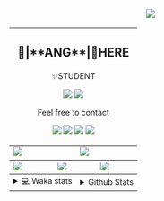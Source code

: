 <link rel="stylesheet" href="table{table-layout:fixed;word-break:break-all;}">

<p align="center">
  <picture>
    <img src="https://readme-typing-svg.herokuapp.com?size=25&duration=2500&color=8C43EA&vCenter=true&width=200&height=40&lines=%F0%9F%8C%B1ANGJustinl%F0%9F%8C%B1+!" />
  </picture>
</p>


<table align="center">
  <td colspan="6">
    <h2><p align="center">🥛|**ANG**|🥛HERE</h2>
    <p align="center">✨STUDENT</p>
    <p align="center">
    <a href="mailto:ANGJustinl@gmail.com"><img src="https://img.shields.io/badge/Email-ANGJustinl@gmail.com-6A5ACD?style=flat-square&logoColor=fff" /></a>
    <a href="https://ANGForever.top"><img src="https://img.shields.io/badge/Website-ANGForever.top-3A2ALD?style=flat-square&logoColor=fff" /></a>
    </p>
    <p align="center">Feel free to contact</p>
    <p align="center">
      <a href="https://code.visualstudio.com"><img src="https://img.shields.io/badge/-VSCode-blue?style=flat-square&logo=visualstudiocode&logoColor=fff" /></a>
      <a href="https://python.org"><img src="https://img.shields.io/badge/Python-gray?style=flat-square&logo=python&logoColor=white&color=3572A5" /></a>
      <a href="https://github.com"><img src="https://img.shields.io/badge/Lua-x?style=flat-square&logo=lua&logoColor=white&color=2C2D72" /></a>
      <a href="html"><img src="https://img.shields.io/badge/Html-x?style=flat-square&logo=html5&logoColor=white&color=E12F00" /></a>
    </p>
  </td>
<tbody>
  <tr>
    <td colspan="3"><a href="https://github.com/anuraghazra/github-readme-stats">
      <picture>
        <source media="(prefers-color-scheme: dark)" srcset="https://github-readme-stats.vercel.app/api?username=ANGJustinl&rank_icon=github&count_private=true&show_icons=true&hide_border=true&bg_color=15,f2f7fd,E0EAFC">
        <img height="100%" src="https://github-readme-stats.vercel.app/api?username=ANGJustinl&rank_icon=github&count_private=true&show_icons=true&hide_border=true&bg_color=00000000&format=long" />
      </picture>
    </a></td>
    <td colspan="3"><a href="https://github.com/denvercoder1/github-readme-streak-stats">
      <picture>
        <source media="(prefers-color-scheme: dark)" srcset="https://streak-stats.demolab.com/?user=angjustinl&mode=weekly&theme=default&hide_border=true&background=00000000">
        <img height="100%" src="https://streak-stats.demolab.com/?user=angjustinl&mode=weekly&theme=default&hide_border=true&background=00000000" />
      </picture>
    </a></td>
  </tr>
</tbody><tbody>
  <tr>
    <td colspan="2"><a href="https://github.com/vn7n24fzkq/github-profile-summary-cards">
      <picture>
        <source media="(prefers-color-scheme: dark)" srcset="http://github-profile-summary-cards-mirror.vercel.app/api/cards/repos-per-language?username=angjustinl&theme=default&border_color=0000&bg_color=0000">
        <img height="100%" src="http://github-profile-summary-cards-mirror.vercel.app/api/cards/repos-per-language?username=angjustinl&theme=default&border_color=0000&bg_color=0000" />
      </picture>
    </a></td>
    <td colspan="2"><a href="https://github.com/anuraghazra/github-readme-stats">
      <picture>
        <source media="(prefers-color-scheme: dark)" srcset="https://github-readme-stats.vercel.app/api/top-langs/?username=angjustinl&hide=javascript,html,css">
        <img height="100%" src="https://github-readme-stats.vercel.app/api/top-langs/?username=angjustinl&hide=javascript,html,css&bg_color=00000000&text_color=000000&hide_border=true" />
      </picture>
    </a></td>
    <td colspan="2"><a href="https://github.com/vn7n24fzkq/github-profile-summary-cards">
      <picture>
        <source media="(prefers-color-scheme: dark)" srcset="http://github-profile-summary-cards-mirror.vercel.app/api/cards/productive-time?username=angjustinl&utcOffset=8&theme=nord_dark&border_color=0000&bg_color=0000">
        <img height="100%" src="http://github-profile-summary-cards-mirror.vercel.app/api/cards/productive-time?username=angjustinl&utcOffset=8&theme=nord_bright&border_color=0000&bg_color=0000" />
      </picture>
    </a></td>
  </tr>
</tbody>
<tbody>
  <tr>
    <td colspan="3">
      <details>
        <summary> 💻 Waka stats</summary>
<p align="center">

<!--START_SECTION:waka-->
**I'm an Early 🐤** 

```text
🌞 Morning                878 commits         ██████████░░░░░░░░░░░░░░░   39.02 % 
🌆 Daytime                592 commits         ███████░░░░░░░░░░░░░░░░░░   26.31 % 
🌃 Evening                734 commits         ████████░░░░░░░░░░░░░░░░░   32.62 % 
🌙 Night                  46 commits          █░░░░░░░░░░░░░░░░░░░░░░░░   02.04 % 
```


📊 **This Week I Spent My Time On** 

```text
🕑︎ Time Zone: Asia/Shanghai

💬 Programming Languages: 
Other                    11 hrs 53 mins      ████████████████░░░░░░░░░   62.69 % 
Python                   6 hrs 19 mins       ████████░░░░░░░░░░░░░░░░░   33.33 % 
Markdown                 27 mins             █░░░░░░░░░░░░░░░░░░░░░░░░   02.43 % 
C                        12 mins             ░░░░░░░░░░░░░░░░░░░░░░░░░   01.13 % 
JSON                     2 mins              ░░░░░░░░░░░░░░░░░░░░░░░░░   00.20 % 

🔥 Editors: 
Edge                     12 hrs 18 mins      ████████████████░░░░░░░░░   64.88 % 
VS Code                  6 hrs 39 mins       █████████░░░░░░░░░░░░░░░░   35.12 % 

🐱‍💻 Projects: 
BFaiD                    8 hrs 11 mins       ███████████░░░░░░░░░░░░░░   43.15 % 
anGANGBOT                2 hrs 59 mins       ████░░░░░░░░░░░░░░░░░░░░░   15.78 % 
DES_WebUI                2 hrs 35 mins       ███░░░░░░░░░░░░░░░░░░░░░░   13.64 % 
卢论文                      2 hrs 28 mins       ███░░░░░░░░░░░░░░░░░░░░░░   13.04 % 
ZKX                      1 hr 23 mins        ██░░░░░░░░░░░░░░░░░░░░░░░   07.31 % 

💻 Operating System: 
Windows                  18 hrs 42 mins      █████████████████████████   98.66 % 
Linux                    15 mins             ░░░░░░░░░░░░░░░░░░░░░░░░░   01.34 % 
```

**I Mostly Code in Python** 

```text
Python                   20 repos            ██████████████░░░░░░░░░░░   57.14 % 
JavaScript               5 repos             ████░░░░░░░░░░░░░░░░░░░░░   14.29 % 
HTML                     4 repos             ███░░░░░░░░░░░░░░░░░░░░░░   11.43 % 
Go                       2 repos             █░░░░░░░░░░░░░░░░░░░░░░░░   05.71 % 
Jupyter Notebook         1 repo              █░░░░░░░░░░░░░░░░░░░░░░░░   02.86 % 
```




 Last Updated on 25/02/2025 01:50:13 UTC
<!--END_SECTION:waka-->
</p>      
</td><td colspan="3">
      <details>
        <summary> Github Stats</summary>
<p align="center">

<p align="center">
          <img src="github-metrics.svg" alt="typing-svg">
        </p>
      </details>
</td>
</table>
